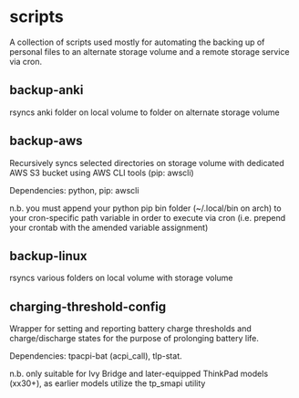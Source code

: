 # scripts

A collection of scripts used mostly for automating the backing up of personal files to an alternate storage volume and a remote storage service via cron.

## backup-anki
rsyncs anki folder on local volume to folder on alternate storage volume

## backup-aws

Recursively syncs selected directories on storage volume with dedicated AWS S3 bucket using AWS CLI tools (pip: awscli)

Dependencies: python, pip: awscli

n.b. you must append your python pip bin folder (~/.local/bin on arch) to your cron-specific path variable in order to execute via cron (i.e. prepend your crontab with the amended variable assignment)

## backup-linux
rsyncs various folders on local volume with storage volume

## charging-threshold-config
Wrapper for setting and reporting battery charge thresholds and charge/discharge states for the purpose of prolonging battery life. 

Dependencies: tpacpi-bat (acpi_call), tlp-stat. 

n.b. only suitable for Ivy Bridge and later-equipped ThinkPad models (xx30+), as earlier models utilize the tp_smapi utility
